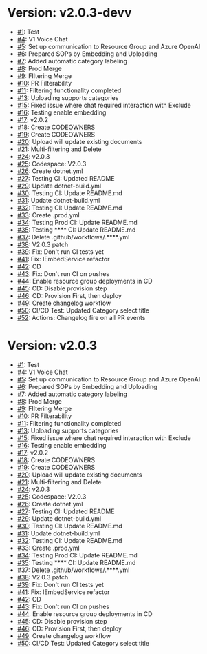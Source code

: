 # Version: v2.0.3-devv

* [#1](https://github.com/pranayroni/azure-search-openai-demo-csharp/pull/1): Test
* [#4](https://github.com/pranayroni/azure-search-openai-demo-csharp/pull/4): V1 Voice Chat
* [#5](https://github.com/pranayroni/azure-search-openai-demo-csharp/pull/5): Set up communication to Resource Group and Azure OpenAI
* [#6](https://github.com/pranayroni/azure-search-openai-demo-csharp/pull/6): Prepared SOPs by Embedding and Uploading
* [#7](https://github.com/pranayroni/azure-search-openai-demo-csharp/pull/7): Added automatic category labeling
* [#8](https://github.com/pranayroni/azure-search-openai-demo-csharp/pull/8): Prod Merge
* [#9](https://github.com/pranayroni/azure-search-openai-demo-csharp/pull/9): FIltering Merge
* [#10](https://github.com/pranayroni/azure-search-openai-demo-csharp/pull/10): PR Filterability
* [#11](https://github.com/pranayroni/azure-search-openai-demo-csharp/pull/11): Filtering functionality completed
* [#13](https://github.com/pranayroni/azure-search-openai-demo-csharp/pull/13): Uploading supports categories
* [#15](https://github.com/pranayroni/azure-search-openai-demo-csharp/pull/15): Fixed issue where chat required interaction with Exclude
* [#16](https://github.com/pranayroni/azure-search-openai-demo-csharp/pull/16): Testing enable embedding
* [#17](https://github.com/pranayroni/azure-search-openai-demo-csharp/pull/17): v2.0.2
* [#18](https://github.com/pranayroni/azure-search-openai-demo-csharp/pull/18): Create CODEOWNERS
* [#19](https://github.com/pranayroni/azure-search-openai-demo-csharp/pull/19): Create CODEOWNERS
* [#20](https://github.com/pranayroni/azure-search-openai-demo-csharp/pull/20): Upload will update existing documents
* [#21](https://github.com/pranayroni/azure-search-openai-demo-csharp/pull/21): Multi-filtering and Delete
* [#24](https://github.com/pranayroni/azure-search-openai-demo-csharp/pull/24): v2.0.3
* [#25](https://github.com/pranayroni/azure-search-openai-demo-csharp/pull/25): Codespace: V2.0.3
* [#26](https://github.com/pranayroni/azure-search-openai-demo-csharp/pull/26): Create dotnet.yml
* [#27](https://github.com/pranayroni/azure-search-openai-demo-csharp/pull/27): Testing CI: Updated README
* [#29](https://github.com/pranayroni/azure-search-openai-demo-csharp/pull/29): Update dotnet-build.yml
* [#30](https://github.com/pranayroni/azure-search-openai-demo-csharp/pull/30): Testing CI: Update README.md
* [#31](https://github.com/pranayroni/azure-search-openai-demo-csharp/pull/31): Update dotnet-build.yml
* [#32](https://github.com/pranayroni/azure-search-openai-demo-csharp/pull/32): Testing CI: Update README.md
* [#33](https://github.com/pranayroni/azure-search-openai-demo-csharp/pull/33): Create .prod.yml
* [#34](https://github.com/pranayroni/azure-search-openai-demo-csharp/pull/34): Testing Prod CI: Update README.md
* [#35](https://github.com/pranayroni/azure-search-openai-demo-csharp/pull/35): Testing **** CI: Update README.md
* [#37](https://github.com/pranayroni/azure-search-openai-demo-csharp/pull/37): Delete .github/workflows/.****.yml
* [#38](https://github.com/pranayroni/azure-search-openai-demo-csharp/pull/38): V2.0.3 patch
* [#39](https://github.com/pranayroni/azure-search-openai-demo-csharp/pull/39): Fix: Don't run CI tests yet
* [#41](https://github.com/pranayroni/azure-search-openai-demo-csharp/pull/41): Fix: IEmbedService refactor
* [#42](https://github.com/pranayroni/azure-search-openai-demo-csharp/pull/42): CD
* [#43](https://github.com/pranayroni/azure-search-openai-demo-csharp/pull/43): Fix: Don't run CI on pushes
* [#44](https://github.com/pranayroni/azure-search-openai-demo-csharp/pull/44): Enable resource group deployments in CD
* [#45](https://github.com/pranayroni/azure-search-openai-demo-csharp/pull/45): CD: Disable provision step
* [#46](https://github.com/pranayroni/azure-search-openai-demo-csharp/pull/46): CD: Provision First, then deploy
* [#49](https://github.com/pranayroni/azure-search-openai-demo-csharp/pull/49): Create changelog workflow
* [#50](https://github.com/pranayroni/azure-search-openai-demo-csharp/pull/50): CI/CD Test: Updated Category select title
* [#52](https://github.com/pranayroni/azure-search-openai-demo-csharp/pull/52): Actions: Changelog fire on all PR events


# Version: v2.0.3

* [#1](https://github.com/pranayroni/azure-search-openai-demo-csharp/pull/1): Test
* [#4](https://github.com/pranayroni/azure-search-openai-demo-csharp/pull/4): V1 Voice Chat
* [#5](https://github.com/pranayroni/azure-search-openai-demo-csharp/pull/5): Set up communication to Resource Group and Azure OpenAI
* [#6](https://github.com/pranayroni/azure-search-openai-demo-csharp/pull/6): Prepared SOPs by Embedding and Uploading
* [#7](https://github.com/pranayroni/azure-search-openai-demo-csharp/pull/7): Added automatic category labeling
* [#8](https://github.com/pranayroni/azure-search-openai-demo-csharp/pull/8): Prod Merge
* [#9](https://github.com/pranayroni/azure-search-openai-demo-csharp/pull/9): FIltering Merge
* [#10](https://github.com/pranayroni/azure-search-openai-demo-csharp/pull/10): PR Filterability
* [#11](https://github.com/pranayroni/azure-search-openai-demo-csharp/pull/11): Filtering functionality completed
* [#13](https://github.com/pranayroni/azure-search-openai-demo-csharp/pull/13): Uploading supports categories
* [#15](https://github.com/pranayroni/azure-search-openai-demo-csharp/pull/15): Fixed issue where chat required interaction with Exclude
* [#16](https://github.com/pranayroni/azure-search-openai-demo-csharp/pull/16): Testing enable embedding
* [#17](https://github.com/pranayroni/azure-search-openai-demo-csharp/pull/17): v2.0.2
* [#18](https://github.com/pranayroni/azure-search-openai-demo-csharp/pull/18): Create CODEOWNERS
* [#19](https://github.com/pranayroni/azure-search-openai-demo-csharp/pull/19): Create CODEOWNERS
* [#20](https://github.com/pranayroni/azure-search-openai-demo-csharp/pull/20): Upload will update existing documents
* [#21](https://github.com/pranayroni/azure-search-openai-demo-csharp/pull/21): Multi-filtering and Delete
* [#24](https://github.com/pranayroni/azure-search-openai-demo-csharp/pull/24): v2.0.3
* [#25](https://github.com/pranayroni/azure-search-openai-demo-csharp/pull/25): Codespace: V2.0.3
* [#26](https://github.com/pranayroni/azure-search-openai-demo-csharp/pull/26): Create dotnet.yml
* [#27](https://github.com/pranayroni/azure-search-openai-demo-csharp/pull/27): Testing CI: Updated README
* [#29](https://github.com/pranayroni/azure-search-openai-demo-csharp/pull/29): Update dotnet-build.yml
* [#30](https://github.com/pranayroni/azure-search-openai-demo-csharp/pull/30): Testing CI: Update README.md
* [#31](https://github.com/pranayroni/azure-search-openai-demo-csharp/pull/31): Update dotnet-build.yml
* [#32](https://github.com/pranayroni/azure-search-openai-demo-csharp/pull/32): Testing CI: Update README.md
* [#33](https://github.com/pranayroni/azure-search-openai-demo-csharp/pull/33): Create .prod.yml
* [#34](https://github.com/pranayroni/azure-search-openai-demo-csharp/pull/34): Testing Prod CI: Update README.md
* [#35](https://github.com/pranayroni/azure-search-openai-demo-csharp/pull/35): Testing **** CI: Update README.md
* [#37](https://github.com/pranayroni/azure-search-openai-demo-csharp/pull/37): Delete .github/workflows/.****.yml
* [#38](https://github.com/pranayroni/azure-search-openai-demo-csharp/pull/38): V2.0.3 patch
* [#39](https://github.com/pranayroni/azure-search-openai-demo-csharp/pull/39): Fix: Don't run CI tests yet
* [#41](https://github.com/pranayroni/azure-search-openai-demo-csharp/pull/41): Fix: IEmbedService refactor
* [#42](https://github.com/pranayroni/azure-search-openai-demo-csharp/pull/42): CD
* [#43](https://github.com/pranayroni/azure-search-openai-demo-csharp/pull/43): Fix: Don't run CI on pushes
* [#44](https://github.com/pranayroni/azure-search-openai-demo-csharp/pull/44): Enable resource group deployments in CD
* [#45](https://github.com/pranayroni/azure-search-openai-demo-csharp/pull/45): CD: Disable provision step
* [#46](https://github.com/pranayroni/azure-search-openai-demo-csharp/pull/46): CD: Provision First, then deploy
* [#49](https://github.com/pranayroni/azure-search-openai-demo-csharp/pull/49): Create changelog workflow
* [#50](https://github.com/pranayroni/azure-search-openai-demo-csharp/pull/50): CI/CD Test: Updated Category select title


